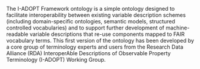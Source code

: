The I-ADOPT Framework ontology is a simple ontology designed to facilitate interoperability between existing variable description schemes (including domain-specific ontologies, semantic models, structured controlled vocabularies) and to support further development of machine-readable variable descriptions that re-use components mapped to FAIR vocabulary terms. This first version of the ontology has been developed by a core group of terminology experts and users from the Research Data Alliance (RDA) InteroperAble Descriptions of Observable Property Terminology (I-ADOPT) Working Group.